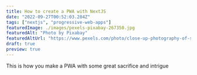 ```yaml
---
title: How to create a PWA with NextJS
date: "2022-09-27T00:52:03.284Z"
tags: ["nextjs", "progressive-web-apps"]
featuredImage: ./images/pexels-pixabay-267350.jpg
featuredAlt: "Photo by Pixabay"
featuredAltUrl: "https://www.pexels.com/photo/close-up-photography-of-smartphone-icons-267350/"
draft: true
preview: true
---
```


This is how you make a PWA with some great sacrifice and intrigue